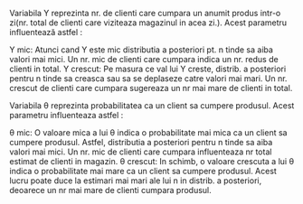 Variabila Y reprezinta nr. de clienti care cumpara un anumit produs intr-o zi(nr. total de clienti care viziteaza magazinul in acea zi.). Acest parametru influentează astfel : 

Y mic: Atunci cand Y este mic  distributia a posteriori pt. n tinde sa aiba valori mai mici. Un nr. mic de clienti care cumpara indica un nr. redus de clienti in total.
Y crescut: Pe masura ce val lui Y creste, distrib. a posteriori pentru n tinde sa creasca sau sa se deplaseze catre valori mai mari. Un nr. crescut de clienti care cumpara sugereaza un nr mai mare de clienti in total.


Variabila θ reprezinta probabilitatea ca un client sa cumpere produsul. Acest parametru influenteaza astfel :

θ mic: O valoare mica a lui θ indica o probabilitate mai mica ca un client sa cumpere produsul. Astfel, distributia a posteriori pentru n tinde sa aiba valori mai mici. Un nr. mic de clienti care cumpara influenteaza nr total estimat de clienti in magazin.
θ crescut: In schimb, o valoare crescuta a lui θ indica o probabilitate mai mare ca un client sa cumpere produsul. Acest lucru poate duce la estimari mai mari ale lui n in distrib. a posteriori, deoarece un nr mai mare de clienti cumpara produsul.
